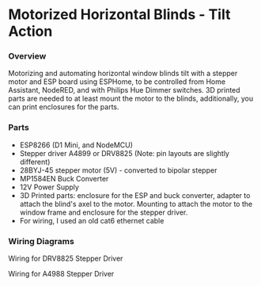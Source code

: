 # Motorized Horizontal Blinds - Tilt Action

### Overview

Motorizing and automating horizontal window blinds tilt with a stepper motor and ESP board using ESPHome, to be controlled from Home Assistant, NodeRED, and with Philips Hue Dimmer switches. 3D printed parts are needed to at least mount the motor to the blinds, additionally, you can print enclosures for the parts.

### Parts

* ESP8266 (D1 Mini, and NodeMCU)
* Stepper driver A4899 or DRV8825 (Note: pin layouts are slightly different)
* 28BYJ-45 stepper motor (5V) - converted to bipolar stepper
* MP1584EN Buck Converter
* 12V Power Supply
* 3D Printed parts: enclosure for the ESP and buck converter, adapter to attach the blind's axel to the motor. Mounting to attach the motor to the window frame and enclosure for the stepper driver.
* For wiring, I used an old cat6 ethernet cable


### Wiring Diagrams

Wiring for DRV8825 Stepper Driver


Wiring for A4988 Stepper Driver
